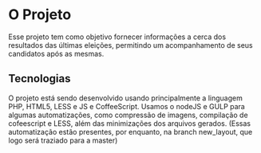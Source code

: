 # O Projeto

Esse projeto tem como objetivo fornecer informações a cerca dos resultados das últimas eleições, permitindo um acompanhamento de seus candidatos após as mesmas.

## Tecnologias

O projeto está sendo desenvolvido usando principalmente a linguagem PHP, HTML5, LESS e JS e CoffeeScript. Usamos o nodeJS e GULP para algumas automatizações, como compressão de imagens, compilação de cofeescript e LESS, além das minimizações dos arquivos gerados. (Essas automatização estão presentes, por enquanto, na branch new_layout, que logo será traziado para a master)
